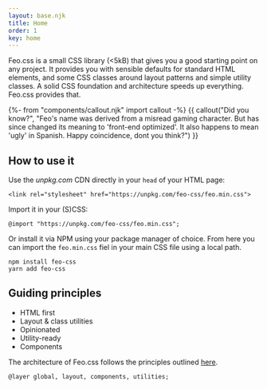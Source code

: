 ```yaml
---
layout: base.njk
title: Home
order: 1
key: home
---
```


Feo.css is a small CSS library (<5kB) that gives you a good starting point on any project. It provides you with sensible defaults for standard HTML elements, and some CSS classes around layout patterns and simple utility classes. A solid CSS foundation and architecture speeds up everything. Feo.css provides that.

{%- from "components/callout.njk" import callout -%}
{{ callout("Did you know?", "Feo's name was derived from a misread gaming character. But has since changed its meaning to 'front-end optimized'. It also happens to mean 'ugly' in Spanish. Happy coincidence, dont you think?") }}

## How to use it

Use the _unpkg.com_ CDN directly in your `head` of your HTML page:

```
<link rel="stylesheet" href="https://unpkg.com/feo-css/feo.min.css">
```

Import it in your (S)CSS:

```
@import "https://unpkg.com/feo-css/feo.min.css";
```

Or install it via NPM using your package manager of choice. From here you can import the `feo.min.css` fiel in your main CSS file using a local path.

```
npm install feo-css
yarn add feo-css
```

## Guiding principles

- HTML first
- Layout & class utilities
- Opinionated
- Utility-ready
- Components

The architecture of Feo.css follows the principles outlined [here](https://github.com/kpnnkmp/css-architecture).

```
@layer global, layout, components, utilities;
```

